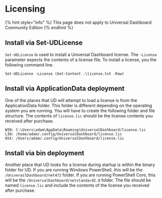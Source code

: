 # Licensing

{% hint style="info" %}
This page does not apply to Universal Dashboard Community Edition
{% endhint %}

## Install via Set-UDLicense

`Set-UDLicense` is used to install a Universal Dashboard license. The `-License` parameter expects the contents of a license file. To install a license, you the following command line.

```text
Set-UDLicense -License (Get-Content .\license.txt -Raw)
```

## Install via ApplicationData deployment

One of the places that UD will attempt to load a license is from the ApplicationData folder. This folder is different depending on the operating system you are running. You will have to create the following folder and file structure. The contents of `license.lic` should be the license contents you received after purchase.

```text
WIN: C:\Users\adam\AppData\Roaming\UniversalDashboard/license.lic
LIN: /home/adam/.config/UniversalDashboard/license.lic
OSX: /Users/adam/.config/UniversalDashboard/license.lic
```

## Install via bin deployment

Another place that UD looks for a license during startup is within the binary folder for UD. If you are running Windows PowerShell, this will be the `/UniveraslDashboard/net472` folder. If you are running PowerShell Core, this will be the `/UniversalDashboard/netstandard2.0` folder. The file should be named `license.lic` and include the contents of the license you received after purchase.

